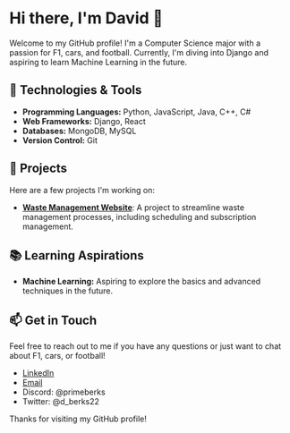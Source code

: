 # Hi there, I'm David 👋

Welcome to my GitHub profile! I'm a Computer Science major with a passion for F1, cars, and football. Currently, I'm diving into Django and aspiring to learn Machine Learning in the future.

## 🔧 Technologies & Tools

- **Programming Languages:** Python, JavaScript, Java, C++, C#
- **Web Frameworks:** Django, React
- **Databases:** MongoDB, MySQL
- **Version Control:** Git

## 🌟 Projects

Here are a few projects I'm working on:

- **[Waste Management Website](https://github.com/davidberko36/WasteManagementSystem.git)**: A project to streamline waste management processes, including scheduling and subscription management.

## 📚 Learning Aspirations

- **Machine Learning:** Aspiring to explore the basics and advanced techniques in the future.

## 📫 Get in Touch

Feel free to reach out to me if you have any questions or just want to chat about F1, cars, or football!

- [LinkedIn](www.linkedin.com/in/david-berko-7a9748275)
- [Email](daberko364@gmail.com)
- Discord: @primeberks
- Twitter: @d_berks22

Thanks for visiting my GitHub profile!

